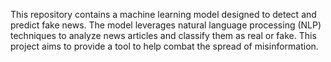 This repository contains a machine learning model designed to detect and predict fake news. The model leverages natural language processing (NLP) techniques to analyze news articles and classify them as real or fake. This project aims to provide a tool to help combat the spread of misinformation.

